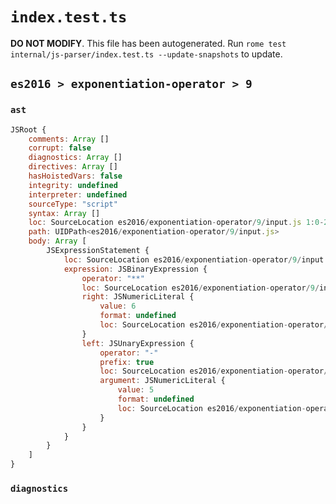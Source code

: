 # `index.test.ts`

**DO NOT MODIFY**. This file has been autogenerated. Run `rome test internal/js-parser/index.test.ts --update-snapshots` to update.

## `es2016 > exponentiation-operator > 9`

### `ast`

```javascript
JSRoot {
	comments: Array []
	corrupt: false
	diagnostics: Array []
	directives: Array []
	hasHoistedVars: false
	integrity: undefined
	interpreter: undefined
	sourceType: "script"
	syntax: Array []
	loc: SourceLocation es2016/exponentiation-operator/9/input.js 1:0-2:0
	path: UIDPath<es2016/exponentiation-operator/9/input.js>
	body: Array [
		JSExpressionStatement {
			loc: SourceLocation es2016/exponentiation-operator/9/input.js 1:0-1:10
			expression: JSBinaryExpression {
				operator: "**"
				loc: SourceLocation es2016/exponentiation-operator/9/input.js 1:0-1:9
				right: JSNumericLiteral {
					value: 6
					format: undefined
					loc: SourceLocation es2016/exponentiation-operator/9/input.js 1:8-1:9
				}
				left: JSUnaryExpression {
					operator: "-"
					prefix: true
					loc: SourceLocation es2016/exponentiation-operator/9/input.js 1:1-1:3
					argument: JSNumericLiteral {
						value: 5
						format: undefined
						loc: SourceLocation es2016/exponentiation-operator/9/input.js 1:2-1:3
					}
				}
			}
		}
	]
}
```

### `diagnostics`

```

```
